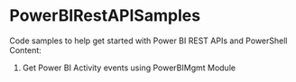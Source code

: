 # PowerBIRestAPISamples
Code samples to help get started with Power BI REST APIs and PowerShell
Content:
1. Get Power BI Activity events using PowerBIMgmt Module

